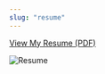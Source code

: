 ```yaml
---
slug: "resume"
---
```


<a href="/Lina_Mei_Resume.pdf" target="_blank" rel="noopener noreferrer">View My Resume (PDF)</a>

![Resume](/resume.png)